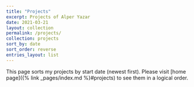 ```yaml
---
title: "Projects"
excerpt: Projects of Alper Yazar
date: 2021-03-21
layout: collection
permalink: /projects/
collection: projects
sort_by: date
sort_order: reverse
entries_layout: list
---
```


This page sorts my projects by start date (newest first). Please visit [home
page]({% link _pages/index.md %}#projects) to see them in a logical order.
